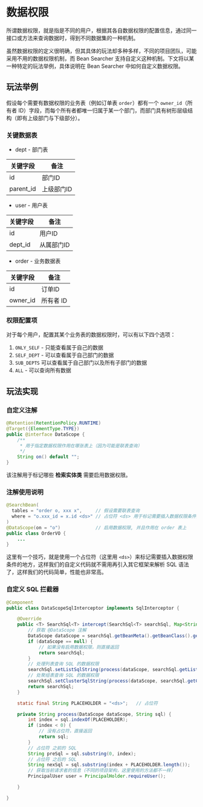 # 数据权限

所谓数据权限，就是指是不同的用户，根据其各自数据权限的配置信息，通过同一接口或方法来查询数据时，得到不同数据集的一种机制。

虽然数据权限的定义很明确，但其具体的玩法却多种多样，不同的项目团队，可能采用不用的数据权限机制，而 Bean Searcher 支持自定义这种机制。下文将以某一种特定的玩法举例，具体说明在 Bean Searcher 中如何自定义数据权限。

## 玩法举例

假设每个需要有数据权限的业务表（例如订单表 `order`）都有一个 `owner_id`（所有者 ID）字段，而每个所有者都唯一归属于某一个部门，而部门具有树形层级结构（即有上级部门与下级部分）。

### 关键数据表

* dept - 部门表

关键字段 | 备注
-|-
id | 部门ID
parent_id | 上级部门ID

* user - 用户表

关键字段 | 备注
-|-
id | 用户ID
dept_id | 从属部门ID

* order - 业务数据表

关键字段 | 备注
-|-
id | 订单ID
owner_id | 所有者 ID

### 权限配置项

对于每个用户，配置其某个业务表的数据权限时，可以有以下四个选项：

1. `ONLY_SELF` - 只能查看属于自己的数据
2. `SELF_DEPT` - 可以查看属于自己部门的数据
3. `SUB_DEPTS` 可以查看属于自己部门以及所有子部门的数据
4. `ALL` - 可以查询所有数据

## 玩法实现

### 自定义注解

```java
@Retention(RetentionPolicy.RUNTIME)
@Target({ElementType.TYPE})
public @interface DataScope {
    /**
     * 用于指定数据权限作用在哪张表上（因为可能是联表查询）
     */
    String on() default "";
}
```

该注解用于标记哪些 **检索实体类** 需要启用数据权限。

### 注解使用说明

```java
@SearchBean(
  tables = "order o, xxx x",     // 假设需要联表查询
  where = "o.xxx_id = x.id <ds>" // 占位符 <ds> 用于标记需要插入数据权限条件的地方
)
@DataScope(on = "o")             // 启用数据权限, 并且作用在 order 表上
public class OrderVO {
    ...
}
```

这里有一个技巧，就是使用一个占位符（这里用 `<ds>`）来标记需要插入数据权限条件的地方，这样我们的自定义代码就不需用再引入其它框架来解析 SQL 语法了，这样我们的代码简单，性能也非常高。

### 自定义 SQL 拦截器

```java
@Component
public class DataScopeSqlInterceptor implements SqlInterceptor {

    @Override
    public <T> SearchSql<T> intercept(SearchSql<T> searchSql, Map<String, Object> paraMap, FetchType fetchType) {
        // 获取 @DataScope 注解
        DataScope dataScope = searchSql.getBeanMeta().getBeanClass().getAnnotation(DataScope.class);
        if (dataScope == null) {
            // 如果没有启用数据权限，则直接返回
            return searchSql;
        }
        // 处理列表查询 SQL 的数据权限
        searchSql.setListSqlString(process(dataScope, searchSql.getListSqlString()));
        // 处聚组表查询 SQL 的数据权限
        searchSql.setClusterSqlString(process(dataScope, searchSql.getClusterSqlString()));
        return searchSql;
    }

    static final String PLACEHOLDER = "<ds>";   // 占位符

    private String process(DataScope dataScope, String sql) {
        int index = sql.indexOf(PLACEHOLDER);
        if (index < 0) {
            // 没有占位符，直接返回
            return sql;
        }
        // 占位符 之前的 SQL
        String preSql = sql.substring(0, index);
        // 占位符 之后的 SQL
        String nexSql = sql.substring(index + PLACEHOLDER.length());
        // 获取当前请求者的信息（不同的项目架构，这里使用的方法都不一样）
        PrincipalUser user = PrincipalHolder.requireUser();

    }

}
```



